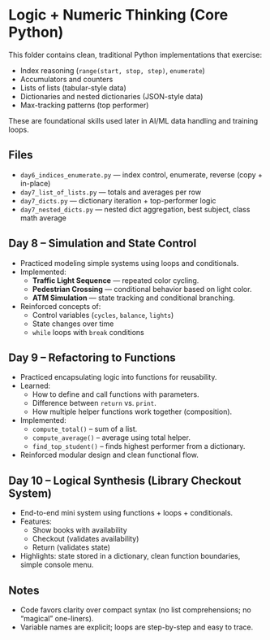 # Logic + Numeric Thinking (Core Python)

This folder contains clean, traditional Python implementations that exercise:
- Index reasoning (`range(start, stop, step)`, `enumerate`)
- Accumulators and counters
- Lists of lists (tabular-style data)
- Dictionaries and nested dictionaries (JSON-style data)
- Max-tracking patterns (top performer)

These are foundational skills used later in AI/ML data handling and training loops.

## Files
- `day6_indices_enumerate.py` — index control, enumerate, reverse (copy + in-place)
- `day7_list_of_lists.py` — totals and averages per row
- `day7_dicts.py` — dictionary iteration + top-performer logic
- `day7_nested_dicts.py` — nested dict aggregation, best subject, class math average
## Day 8 – Simulation and State Control
- Practiced modeling simple systems using loops and conditionals.
- Implemented:
  - **Traffic Light Sequence** — repeated color cycling.
  - **Pedestrian Crossing** — conditional behavior based on light color.
  - **ATM Simulation** — state tracking and conditional branching.
- Reinforced concepts of:
  - Control variables (`cycles`, `balance`, `lights`)
  - State changes over time
  - `while` loops with `break` conditions

## Day 9 – Refactoring to Functions
- Practiced encapsulating logic into functions for reusability.
- Learned:
  - How to define and call functions with parameters.
  - Difference between `return` vs. `print`.
  - How multiple helper functions work together (composition).
- Implemented:
  - `compute_total()` – sum of a list.
  - `compute_average()` – average using total helper.
  - `find_top_student()` – finds highest performer from a dictionary.
- Reinforced modular design and clean functional flow.

## Day 10 – Logical Synthesis (Library Checkout System)
- End-to-end mini system using functions + loops + conditionals.
- Features:
  - Show books with availability
  - Checkout (validates availability)
  - Return (validates state)
- Highlights: state stored in a dictionary, clean function boundaries, simple console menu.

## Notes
- Code favors clarity over compact syntax (no list comprehensions; no “magical” one-liners).
- Variable names are explicit; loops are step-by-step and easy to trace.